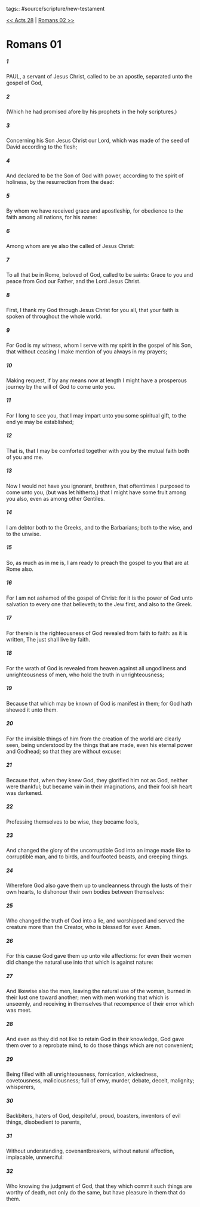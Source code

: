 tags:: #source/scripture/new-testament

[<< Acts 28](source/scripture/new-testament/05_Acts/Acts_28.md) | [Romans 02 >>](source/scripture/new-testament/06_Romans/Romans_02.md)

# Romans 01

##### 1

PAUL, a servant of Jesus Christ, called to be an apostle, separated unto the gospel of God,

##### 2

(Which he had promised afore by his prophets in the holy scriptures,)

##### 3

Concerning his Son Jesus Christ our Lord, which was made of the seed of David according to the flesh;

##### 4

And declared to be the Son of God with power, according to the spirit of holiness, by the resurrection from the dead:

##### 5

By whom we have received grace and apostleship, for obedience to the faith among all nations, for his name:

##### 6

Among whom are ye also the called of Jesus Christ:

##### 7

To all that be in Rome, beloved of God, called to be saints: Grace to you and peace from God our Father, and the Lord Jesus Christ.

##### 8

First, I thank my God through Jesus Christ for you all, that your faith is spoken of throughout the whole world.

##### 9

For God is my witness, whom I serve with my spirit in the gospel of his Son, that without ceasing I make mention of you always in my prayers;

##### 10

Making request, if by any means now at length I might have a prosperous journey by the will of God to come unto you.

##### 11

For I long to see you, that I may impart unto you some spiritual gift, to the end ye may be established;

##### 12

That is, that I may be comforted together with you by the mutual faith both of you and me.

##### 13

Now I would not have you ignorant, brethren, that oftentimes I purposed to come unto you, (but was let hitherto,) that I might have some fruit among you also, even as among other Gentiles.

##### 14

I am debtor both to the Greeks, and to the Barbarians; both to the wise, and to the unwise.

##### 15

So, as much as in me is, I am ready to preach the gospel to you that are at Rome also.

##### 16

For I am not ashamed of the gospel of Christ: for it is the power of God unto salvation to every one that believeth; to the Jew first, and also to the Greek.

##### 17

For therein is the righteousness of God revealed from faith to faith: as it is written, The just shall live by faith.

##### 18

For the wrath of God is revealed from heaven against all ungodliness and unrighteousness of men, who hold the truth in unrighteousness;

##### 19

Because that which may be known of God is manifest in them; for God hath shewed it unto them.

##### 20

For the invisible things of him from the creation of the world are clearly seen, being understood by the things that are made, even his eternal power and Godhead; so that they are without excuse:

##### 21

Because that, when they knew God, they glorified him not as God, neither were thankful; but became vain in their imaginations, and their foolish heart was darkened.

##### 22

Professing themselves to be wise, they became fools,

##### 23

And changed the glory of the uncorruptible God into an image made like to corruptible man, and to birds, and fourfooted beasts, and creeping things.

##### 24

Wherefore God also gave them up to uncleanness through the lusts of their own hearts, to dishonour their own bodies between themselves:

##### 25

Who changed the truth of God into a lie, and worshipped and served the creature more than the Creator, who is blessed for ever. Amen.

##### 26

For this cause God gave them up unto vile affections: for even their women did change the natural use into that which is against nature:

##### 27

And likewise also the men, leaving the natural use of the woman, burned in their lust one toward another; men with men working that which is unseemly, and receiving in themselves that recompence of their error which was meet.

##### 28

And even as they did not like to retain God in their knowledge, God gave them over to a reprobate mind, to do those things which are not convenient;

##### 29

Being filled with all unrighteousness, fornication, wickedness, covetousness, maliciousness; full of envy, murder, debate, deceit, malignity; whisperers,

##### 30

Backbiters, haters of God, despiteful, proud, boasters, inventors of evil things, disobedient to parents,

##### 31

Without understanding, covenantbreakers, without natural affection, implacable, unmerciful:

##### 32

Who knowing the judgment of God, that they which commit such things are worthy of death, not only do the same, but have pleasure in them that do them.
